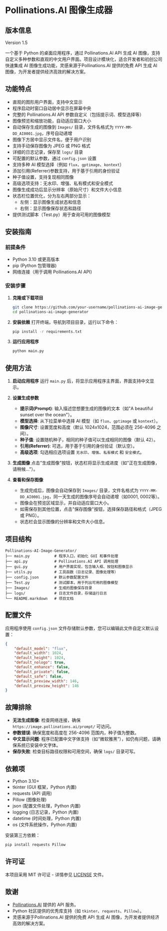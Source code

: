 # Pollinations.AI 图像生成器

## 版本信息
Version 1.5

一个基于 Python 的桌面应用程序，通过 Pollinations.AI API 生成 AI 图像，支持自定义多种参数和直观的中文用户界面。项目设计模块化，适合开发者和初创公司快速集成 AI 图像生成功能，灵感来源于Pollinations.AI 提供的免费 API 生成 AI 图像，为开发者提供经济高效的解决方案。

## 功能特点

- 直观的图形用户界面，支持中文显示
- 程序启动时窗口自动居中显示在屏幕中央
- 完整的 Pollinations.AI API 参数自定义（包括提示词、模型选择等）
- 图像预览和缩放功能，自动适应窗口大小
- 自动保存生成的图像到 `Images/` 目录，文件名格式为 `YYYY-MM-DD_AI0001.jpg`，序号自动递增
- 图像下方居中显示文件名，便于用户识别
- 支持手动保存图像为 JPEG 或 PNG 格式
- 详细的日志记录，保存至 `logs/` 目录
- 可配置的默认参数，通过 `config.json` 设置
- 支持多种 AI 模型选择（例如 `flux`、`gptimage`、`kontext`）
- 添加引用(Referrer)参数支持，用于基于引用的身份验证
- 种子值设置，支持复现相同图像
- 高级选项支持：无水印、增强、私有模式和安全模式
- 图像生成成功后显示分辨率（原始尺寸）和文件大小信息
- 状态栏位置优化，分为左右两部分显示：
  - 左侧：显示图像生成状态和信息
  - 右侧：显示图像保存状态和路径
- 提供测试脚本（Test.py）用于查询可用的图像模型

## 安装指南

### 前提条件
- Python 3.10 或更高版本
- pip (Python 包管理器)
- 网络连接（用于调用 Pollinations.AI API）

### 安装步骤

1. **克隆或下载项目**
   ```bash
   git clone https://github.com/your-username/pollinations-ai-image-generator.git
   cd pollinations-ai-image-generator
   ```

2. **安装依赖**
   打开终端，导航到项目目录，运行以下命令：
   ```bash
   pip install -r requirements.txt
   ```

3. **运行应用程序**
   ```bash
   python main.py
   ```

## 使用方法

1. **启动应用程序**
   运行 `main.py` 后，将显示应用程序主界面，界面支持中文显示。

2. **设置生成参数**
   - **提示词(Prompt)**: 输入描述您想要生成的图像的文本（如"A beautiful sunset over the ocean"）。
   - **模型选择**: 从下拉菜单中选择 AI 模型（如 `flux`、`gptimage` 或 `kontext`）。
   - **图像尺寸**: 设置宽度和高度（默认 1024x1024，范围必须在 256-4096 之间）。
   - **种子值**: 设置随机种子，相同的种子值可以生成相同的图像（默认 42）。
   - **引用(Referrer)**: 可选，用于基于引用的身份验证（默认空）。
   - **高级选项**: 勾选相应选项设置 `无水印`、`增强`、`私有模式` 和 `安全模式`。

3. **生成图像**
   点击"生成图像"按钮，状态栏将显示生成进度（如"正在生成图像，请稍候..."）。

4. **查看和保存图像**
   - 生成完成后，图像会自动保存到 `Images/` 目录，文件名格式为 `YYYY-MM-DD_AI0001.jpg`，同一天生成的图像序号会自动递增（如0001, 0002等）。
   - 图像会在预览区域显示，并自动适应窗口大小。
   - 如需保存到其他位置，点击"保存图像"按钮，选择保存路径和格式（JPEG 或 PNG）。
   - 状态栏会显示图像的分辨率和文件大小信息。

## 项目结构

```
Pollinations-AI-Image-Generator/
├── main.py           # 程序入口，初始化 GUI 和事件处理
├── api.py            # Pollinations.AI API 调用处理
├── gui.py            # 用户界面实现，包含输入框、按钮和图像显示
├── utils.py          # 工具函数（日志记录、图像处理等）
├── config.json       # 默认参数配置文件
├── Test.py           # 测试脚本，用于列出可用的图像模型
├── Images/           # 生成的图像保存目录
├── logs/             # 日志文件目录，存储运行日志
└── README.markdown   # 项目文档
```

## 配置文件

应用程序使用 `config.json` 文件存储默认参数，您可以编辑此文件自定义默认设置：

```json
{
    "default_model": "flux",
    "default_width": 1024,
    "default_height": 1024,
    "default_nologo": true,
    "default_enhance": false,
    "default_private": false,
    "default_safe": false,
    "default_preview_width": 146,
    "default_preview_height": 146
}
```

## 故障排除

- **无法生成图像**: 检查网络连接，确保 `https://image.pollinations.ai/prompt/` 可访问。
- **参数错误**: 确保宽度和高度在 256-4096 范围内，种子值为整数。
- **中文显示问题**: 程序已配置中文字体支持（如“微软雅黑”），如仍有问题，请确保系统已安装中文字体。
- **保存失败**: 检查目标路径权限和可用空间，确保 `logs/` 目录可写。

## 依赖项

- Python 3.10+
- tkinter (GUI 框架，Python 内置)
- requests (API 调用)
- Pillow (图像处理)
- json (配置文件处理，Python 内置)
- logging (日志记录，Python 内置)
- datetime (时间处理，Python 内置)
- os (文件系统操作，Python 内置)

安装第三方依赖：
```bash
pip install requests Pillow
```

## 许可证

本项目采用 MIT 许可证 - 详情参见 [LICENSE](LICENSE) 文件。

## 致谢

- [Pollinations.AI](https://pollinations.ai/) 提供的 API 服务。
- Python 社区提供的优秀库支持（如 `tkinter`、`requests`、`Pillow`）。
- 灵感来源于Pollinations.AI 提供的免费 API 生成 AI 图像，为开发者提供经济高效的解决方案。